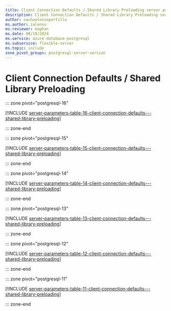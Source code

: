 ```yaml
---
title: Client Connection Defaults / Shared Library Preloading server parameters
description: Client Connection Defaults / Shared Library Preloading server parameters for Azure Database for PostgreSQL - Flexible Server.
author: nachoalonsoportillo
ms.author: ialonso
ms.reviewer: maghan
ms.date: 08/19/2024
ms.service: azure-database-postgresql
ms.subservice: flexible-server
ms.topic: include
zone_pivot_groups: postgresql-server-version
---
```

# Client Connection Defaults / Shared Library Preloading


::: zone pivot="postgresql-16"

[!INCLUDE [server-parameters-table-16-client-connection-defaults---shared-library-preloading](./includes/server-parameters-table-16-client-connection-defaults---shared-library-preloading.md)]

::: zone-end


::: zone pivot="postgresql-15"

[!INCLUDE [server-parameters-table-15-client-connection-defaults---shared-library-preloading](./includes/server-parameters-table-15-client-connection-defaults---shared-library-preloading.md)]

::: zone-end


::: zone pivot="postgresql-14"

[!INCLUDE [server-parameters-table-14-client-connection-defaults---shared-library-preloading](./includes/server-parameters-table-14-client-connection-defaults---shared-library-preloading.md)]

::: zone-end


::: zone pivot="postgresql-13"

[!INCLUDE [server-parameters-table-13-client-connection-defaults---shared-library-preloading](./includes/server-parameters-table-13-client-connection-defaults---shared-library-preloading.md)]

::: zone-end


::: zone pivot="postgresql-12"

[!INCLUDE [server-parameters-table-12-client-connection-defaults---shared-library-preloading](./includes/server-parameters-table-12-client-connection-defaults---shared-library-preloading.md)]

::: zone-end


::: zone pivot="postgresql-11"

[!INCLUDE [server-parameters-table-11-client-connection-defaults---shared-library-preloading](./includes/server-parameters-table-11-client-connection-defaults---shared-library-preloading.md)]

::: zone-end


